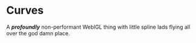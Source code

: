 # Curves

A ***profoundly*** non-performant WeblGL thing with little spline lads flying all over the god damn place.